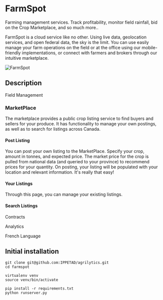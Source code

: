 FarmSpot
========

Farming management services. Track profitability, monitor field rainfall, bid on the Crop Marketplace, and so much more..

FarmSpot is a cloud service like no other. Using live data, geolocation services, and open federal data, the sky is the limit. You can use easily manage your farm operations on the field or at the office using our mobile-friendly implementations, or connect with farmers and brokers through our intuitive marketplace.

![FarmSpot](https://raw.github.com/IPPETAD/agrilytics/master/farm/static/field.jpg)

## Description

Field Management

### MarketPlace

The marketplace provides a public crop listing service to find buyers and sellers for your produce. It has functionality to manage your own postings, as well as to search for listings across Canada.

#### Post Listing

You can post your own listing to the MarketPlace. Specify your crop, amount in tonnes, and expected price. 
The market price for the crop is pulled from national data (and queried to your province) to recommend prices for your quantity. On posting, your listing will be populated with your location and relevant information. It's really that easy!

#### Your Listings

Through this page, you can manage your existing listings. 

#### Search Listings

Contracts

Analytics

French Language

## Initial installation

	git clone git@github.com:IPPETAD/agrilytics.git
	cd farmspot

	virtualenv venv
	source venv/bin/activate

	pip install -r requirements.txt
	python runserver.py



